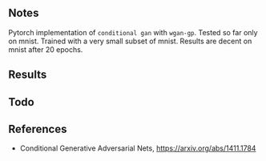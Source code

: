 ## Notes

Pytorch implementation of `conditional gan` with `wgan-gp`. Tested so far only on mnist. Trained with a very small subset of mnist. Results are decent on mnist after 20 epochs. 

## Results

## Todo

## References

- Conditional Generative Adversarial Nets, https://arxiv.org/abs/1411.1784
